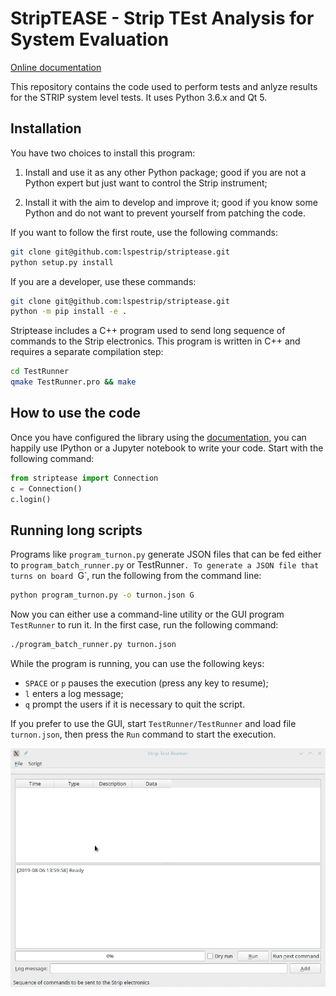 # StripTEASE - Strip TEst Analysis for System Evaluation

[Online documentation](https://lspestrip.github.io/striptease/)

This repository contains the code used to perform tests and anlyze results for
the STRIP system level tests. It uses Python 3.6.x and Qt 5.

## Installation

You have two choices to install this program:

1. Install and use it as any other Python package; good if you are not
   a Python expert but just want to control the Strip instrument;

2. Install it with the aim to develop and improve it; good if you know
   some Python and do not want to prevent yourself from patching the
   code.
   
If you want to follow the first route, use the following commands:

```bash
git clone git@github.com:lspestrip/striptease.git
python setup.py install
```

If you are a developer, use these commands:

```bash
git clone git@github.com:lspestrip/striptease.git
python -m pip install -e .
```

Striptease includes a C++ program used to send long sequence of
commands to the Strip electronics. This program is written in C++ and
requires a separate compilation step:

```bash
cd TestRunner
qmake TestRunner.pro && make
```

## How to use the code

Once you have configured the library using the
[documentation](https://lspestrip.github.io/striptease/authentication.html),
you can happily use IPython or a Jupyter notebook to write your code.
Start with the following command:

```python
from striptease import Connection
c = Connection()
c.login()
```

## Running long scripts

Programs like `program_turnon.py` generate JSON files that can be fed
either to `program_batch_runner.py` or TestRunner`. To generate a JSON
file that turns on board `G`, run the following from the command line:

```bash
python program_turnon.py -o turnon.json G
```

Now you can either use a command-line utility or the GUI program
`TestRunner` to run it. In the first case, run the following command:

```bash
./program_batch_runner.py turnon.json
```

While the program is running, you can use the following keys:

- `SPACE` or `p` pauses the execution (press any key to resume);
- `l` enters a log message;
- `q` prompt the users if it is necessary to quit the script.

If you prefer to use the GUI, start `TestRunner/TestRunner` and load
file `turnon.json`, then press the `Run` command to start the
execution.

![demo](testrunner-demo.gif)
